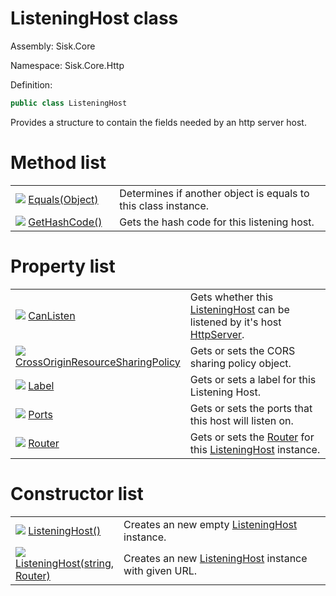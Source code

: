<!--

Copyrights 2023 Sisk Framework - CypherPotato
Published under MIT license

!!! DO NOT EDIT THIS FILE !!!
This file was generated by a tool in the Sisk package. To edit the information in this documentation,
edit the XML documentation present in the Sisk source code.

-->

# ListeningHost class
Assembly: Sisk.Core

Namespace: Sisk.Core.Http

Definition:

```cs
public class ListeningHost
```

Provides a structure to contain the fields needed by an http server host.


# Method list

<table>
    <tbody>
<tr>
    <td style="width: 33%">
        <img class="icon" src="/assets/img/icons/method.svg">
        <a href="/spec/Sisk.Core.Http.ListeningHost.Equals(Object).md">
            Equals(Object)
        </a>
    </td>
    <td>
        Determines if another object is equals to this class instance.
    </td>
</tr>
<tr>
    <td style="width: 33%">
        <img class="icon" src="/assets/img/icons/method.svg">
        <a href="/spec/Sisk.Core.Http.ListeningHost.GetHashCode().md">
            GetHashCode()
        </a>
    </td>
    <td>
        Gets the hash code for this listening host.
    </td>
</tr>
    </tbody>
</table>

# Property list

<table>
    <tbody>
<tr>
    <td style="width: 33%">
        <img class="icon" src="/assets/img/icons/property.svg">
        <a href="/spec/Sisk.Core.Http.ListeningHost.CanListen.md">
            CanListen
        </a>
    </td>
    <td>
        Gets whether this <a href="/spec/Sisk.Core.Http.ListeningHost.md">ListeningHost</a> can be listened by it's host <a href="/spec/Sisk.Core.Http.HttpServer.md">HttpServer</a>.
    </td>
</tr>
<tr>
    <td style="width: 33%">
        <img class="icon" src="/assets/img/icons/property.svg">
        <a href="/spec/Sisk.Core.Http.ListeningHost.CrossOriginResourceSharingPolicy.md">
            CrossOriginResourceSharingPolicy
        </a>
    </td>
    <td>
        Gets or sets the CORS sharing policy object.
    </td>
</tr>
<tr>
    <td style="width: 33%">
        <img class="icon" src="/assets/img/icons/property.svg">
        <a href="/spec/Sisk.Core.Http.ListeningHost.Label.md">
            Label
        </a>
    </td>
    <td>
        Gets or sets a label for this Listening Host.
    </td>
</tr>
<tr>
    <td style="width: 33%">
        <img class="icon" src="/assets/img/icons/property.svg">
        <a href="/spec/Sisk.Core.Http.ListeningHost.Ports.md">
            Ports
        </a>
    </td>
    <td>
        Gets or sets the ports that this host will listen on.
    </td>
</tr>
<tr>
    <td style="width: 33%">
        <img class="icon" src="/assets/img/icons/property.svg">
        <a href="/spec/Sisk.Core.Http.ListeningHost.Router.md">
            Router
        </a>
    </td>
    <td>
        Gets or sets the <a href="/spec/Sisk.Core.Routing.Router.md">Router</a> for this <a href="/spec/Sisk.Core.Http.ListeningHost.md">ListeningHost</a> instance.
    </td>
</tr>
    </tbody>
</table>

# Constructor list

<table>
    <tbody>
<tr>
    <td style="width: 33%">
        <img class="icon" src="/assets/img/icons/constructor.svg">
        <a href="/spec/Sisk.Core.Http.ListeningHost.ListeningHost().md">
            ListeningHost()
        </a>
    </td>
    <td>
        Creates an new empty <a href="/spec/Sisk.Core.Http.ListeningHost.md">ListeningHost</a> instance.
    </td>
</tr>
<tr>
    <td style="width: 33%">
        <img class="icon" src="/assets/img/icons/constructor.svg">
        <a href="/spec/Sisk.Core.Http.ListeningHost.ListeningHost(string-Router).md">
            ListeningHost(string, Router)
        </a>
    </td>
    <td>
        Creates an new <a href="/spec/Sisk.Core.Http.ListeningHost.md">ListeningHost</a> instance with given URL.
    </td>
</tr>
    </tbody>
</table>
